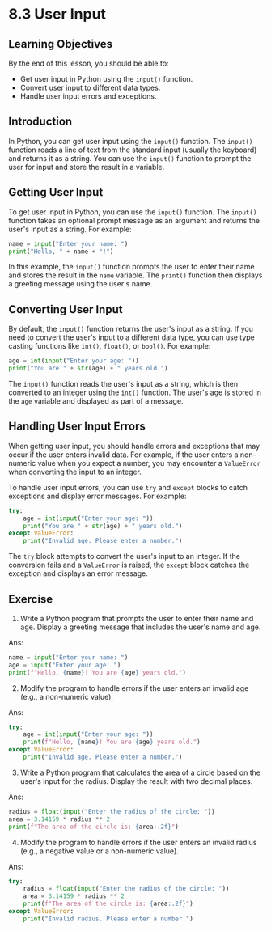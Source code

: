 # 8.3 User Input

## Learning Objectives

By the end of this lesson, you should be able to:

- Get user input in Python using the `input()` function.
- Convert user input to different data types.
- Handle user input errors and exceptions.

## Introduction

In Python, you can get user input using the `input()` function. The `input()` function reads a line of text from the standard input (usually the keyboard) and returns it as a string. You can use the `input()` function to prompt the user for input and store the result in a variable.

## Getting User Input

To get user input in Python, you can use the `input()` function. The `input()` function takes an optional prompt message as an argument and returns the user's input as a string. For example:

```python
name = input("Enter your name: ")
print("Hello, " + name + "!")
```

In this example, the `input()` function prompts the user to enter their name and stores the result in the `name` variable. The `print()` function then displays a greeting message using the user's name.

## Converting User Input

By default, the `input()` function returns the user's input as a string. If you need to convert the user's input to a different data type, you can use type casting functions like `int()`, `float()`, or `bool()`. For example:

```python
age = int(input("Enter your age: "))
print("You are " + str(age) + " years old.")
```

The `input()` function reads the user's input as a string, which is then converted to an integer using the `int()` function. The user's age is stored in the `age` variable and displayed as part of a message.

## Handling User Input Errors

When getting user input, you should handle errors and exceptions that may occur if the user enters invalid data. For example, if the user enters a non-numeric value when you expect a number, you may encounter a `ValueError` when converting the input to an integer.

To handle user input errors, you can use `try` and `except` blocks to catch exceptions and display error messages. For example:

```python
try:
    age = int(input("Enter your age: "))
    print("You are " + str(age) + " years old.")
except ValueError:
    print("Invalid age. Please enter a number.")
```

The `try` block attempts to convert the user's input to an integer. If the conversion fails and a `ValueError` is raised, the `except` block catches the exception and displays an error message.

## Exercise

1. Write a Python program that prompts the user to enter their name and age. Display a greeting message that includes the user's name and age.

Ans:

```python
name = input("Enter your name: ")
age = input("Enter your age: ")
print(f"Hello, {name}! You are {age} years old.")
```

2. Modify the program to handle errors if the user enters an invalid age (e.g., a non-numeric value).

Ans:

```python
try:
    age = int(input("Enter your age: "))
    print(f"Hello, {name}! You are {age} years old.")
except ValueError:
    print("Invalid age. Please enter a number.")
```

3. Write a Python program that calculates the area of a circle based on the user's input for the radius. Display the result with two decimal places.

Ans:

```python
radius = float(input("Enter the radius of the circle: "))
area = 3.14159 * radius ** 2
print(f"The area of the circle is: {area:.2f}")
```

4. Modify the program to handle errors if the user enters an invalid radius (e.g., a negative value or a non-numeric value).

Ans:

```python
try:
    radius = float(input("Enter the radius of the circle: "))
    area = 3.14159 * radius ** 2
    print(f"The area of the circle is: {area:.2f}")
except ValueError:
    print("Invalid radius. Please enter a number.")
```

